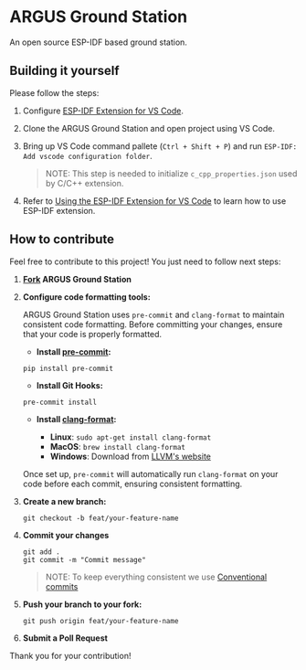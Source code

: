 # ARGUS Ground Station

An open source ESP-IDF based ground station.

## Building it yourself

Please follow the steps:

1. Configure [ESP-IDF Extension for VS Code](https://github.com/espressif/vscode-esp-idf-extension/blob/master/README.md).

2. Clone the ARGUS Ground Station and open project using VS Code.

3. Bring up VS Code command pallete (`Ctrl + Shift + P`) and run `ESP-IDF: Add vscode configuration folder`.

    > NOTE: This step is needed to initialize `c_cpp_properties.json` used by
    C/C++ extension.

4. Refer to [Using the ESP-IDF Extension for VS Code](https://github.com/espressif/vscode-esp-idf-extension/blob/master/README.md#using-the-esp-idf-extension-for-vs-code) to learn how to use ESP-IDF extension.

## How to contribute

Feel free to contribute to this project! You just need to follow next steps:

1. **[Fork](https://docs.github.com/en/pull-requests/collaborating-with-pull-requests/working-with-forks/fork-a-repo) ARGUS Ground
Station**

2. **Configure code formatting tools:**

    ARGUS Ground Station uses `pre-commit` and `clang-format` to maintain
    consistent code formatting. Before committing your changes, ensure that your
    code is properly formatted.

    * **Install [pre-commit](https://pre-commit.com/):**
    ```
    pip install pre-commit
    ```

    * **Install Git Hooks:**
    ```
    pre-commit install
    ```

    * **Install [clang-format](https://clang.llvm.org/docs/ClangFormat.html):**

        * **Linux**: `sudo apt-get install clang-format`
        * **MacOS**: `brew install clang-format`
        * **Windows**: Download from [LLVM's website](https://llvm.org/)

    Once set up, `pre-commit` will automatically run `clang-format` on your
    code before each commit, ensuring consistent formatting.

3. **Create a new branch:**
    ```
    git checkout -b feat/your-feature-name
    ```

4. **Commit your changes**
    ```
    git add .
    git commit -m "Commit message"
    ```

    > NOTE: To keep everything consistent we use [Conventional commits](https://www.conventionalcommits.org/en/v1.0.0/)

5. **Push your branch to your fork:**
    ```
    git push origin feat/your-feature-name
    ```

6. **Submit a Poll Request**

Thank you for your contribution!